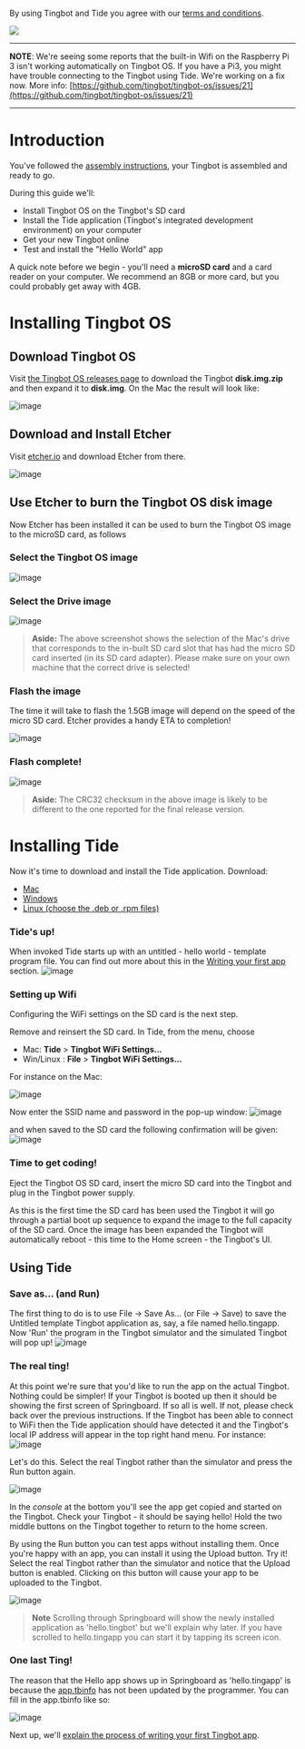 By using Tingbot and Tide you agree with our [terms and conditions](http://tingbot.com/terms/).

![](images/setup-header.png)

---

**NOTE**: We're seeing some reports that the built-in Wifi on the Raspberry Pi 3 isn't working automatically on Tingbot OS. If you have a Pi3, you might have trouble connecting to the Tingbot using Tide. We're working on a fix now. More info: [https://github.com/tingbot/tingbot-os/issues/21](https://github.com/tingbot/tingbot-os/issues/21)

---

Introduction
============

You've followed the [assembly instructions](tingbot-assembly-instructions-v1.pdf), your Tingbot is assembled and ready to go.

During this guide we'll:

* Install Tingbot OS on the Tingbot's SD card
* Install the Tide application (Tingbot's integrated development environment) on your computer
* Get your new Tingbot online
* Test and install the "Hello World" app

A quick note before we begin - you'll need a **microSD card** and a card reader on your computer. We recommend an 8GB or more card, but you could probably get away with 4GB.

Installing Tingbot OS
=====================

Download Tingbot OS
-------------------
Visit [the Tingbot OS releases page](http://github.com/tingbot/tingbot-os/releases/latest) to download the Tingbot **disk.img.zip** and then expand it to **disk.img**. On the Mac the result will look like:

![image](images/TingbotGuide009.png)

Download and Install Etcher
---------------------------
Visit [etcher.io](http://www.etcher.io) and download Etcher from there. 

![image](images/TingbotGuide001.png)

Use Etcher to burn the Tingbot OS disk image
--------------------------------------------
Now Etcher has been installed it can be used to burn the Tingbot OS image to the microSD card, as follows

### Select the Tingbot OS image
![image](images/TingbotGuide012.png)
### Select the Drive image
![image](images/TingbotGuide013.png)
> **Aside:**
> The above screenshot shows the selection of the Mac's drive that corresponds to the in-built SD card slot that has had the micro SD card inserted (in its SD card adapter). Please make sure on your own machine that the correct drive is selected!

### Flash the image
The time it will take to flash the 1.5GB image will depend on the speed of the micro SD card. Etcher provides a handy ETA to completion!

![image](images/TingbotGuide014.png)
### Flash complete!
![image](images/TingbotGuide015.png)
> **Aside:**
> The CRC32 checksum in the above image is likely to be different to the one reported for the final release version.

Installing Tide
===============
Now it's time to download and install the Tide application. Download:

- [<i class="fa fa-apple" aria-hidden="true"></i> Mac](http://tide-download.tingbot.com/download/osx)
- [<i class="fa fa-windows" aria-hidden="true"></i> Windows](http://tide-download.tingbot.com/download/win)
- <a href="http://github.com/tingbot/tide-electron/releases/latest" target="_blank"><i class="fa fa-linux" aria-hidden="true"></i> Linux (choose the .deb or .rpm files)</a>

### Tide's up!
When invoked Tide starts up with an untitled - hello world - template program file. You can find out more about this in the [Writing your first app](/guides/first-app/) section.
![image](images/TingbotGuide023.png)
 
### Setting up Wifi
Configuring the WiFi settings on the SD card is the next step.

Remove and reinsert the SD card. In Tide, from the menu, choose

- Mac: **Tide** > **Tingbot WiFi Settings...**
- Win/Linux : **File** > **Tingbot WiFi Settings...**

For instance on the Mac:

![image](images/TingbotGuide024.png)

<!--
> **Note**
> If the Tingbot OS SD card isn't inserted you may get the following prompt:
>
> ![image](images/TingbotGuide045.png)
> You might have to remove and then reinsert the SD card. 
-->

Now enter the SSID name and password in the pop-up window:
![image](images/TingbotGuide048.png)

and when saved to the SD card the following confirmation will be given:
![image](images/TingbotGuide046.png)

### Time to get coding!

Eject the Tingbot OS SD card, insert the micro SD card into the Tingbot and plug in the Tingbot power supply.

As this is the first time the SD card has been used the Tingbot it will go through a partial boot up sequence to expand the image to the full capacity of the SD card. Once the image has been expanded the Tingbot will automatically reboot - this time to the Home screen - the Tingbot's UI.

Using Tide
----------

### Save as... (and Run)

The first thing to do is to use File -&gt; Save As... (or File -&gt; Save) to save the Untitled template Tingbot application as, say, a file named hello.tingapp. Now 'Run' the program in the Tingbot simulator and the simulated Tingbot will pop up!
![image](images/TingbotGuide065.png)

### The real ting!

At this point we're sure that you'd like to run the app on the actual Tingbot. Nothing could be simpler! If your Tingbot is booted up then it should be showing the first screen of Springboard. If so all is well. If not, please check back over the previous instructions. If the Tingbot has been able to connect to WiFi then the Tide application should have detected it and the Tingbot's local IP address will appear in the top right hand menu. For instance:  
![image](images/TingbotGuide059.png)

Let's do this. Select the real Tingbot rather than the simulator and press the Run button again.

![image](images/TingbotGuide063.png)

In the _console_ at the bottom you'll see the app get copied and started on the Tingbot. Check your Tingbot - it should be saying hello! Hold the two middle buttons on the Tingbot together to return to the home screen.

By using the Run button you can test apps without installing them. Once you're happy with an app, you can install it using the Upload button. Try it! Select the real Tingbot rather than the simulator and notice that the Upload button is enabled. Clicking on this button will cause your app to be uploaded to the Tingbot.

![image](images/TingbotGuide062.png)

> **Note**
> Scrolling through Springboard will show the newly installed application as 'hello.tingbot' but we'll explain why later.
> If you have scrolled to hello.tingapp you can start it by tapping its screen icon.

### One last Ting!

The reason that the Hello app shows up in Springboard as 'hello.tingapp' is because the [app.tbinfo](/reference/tingapp-format/#tbinfo) has not been updated by the programmer. You can fill in the app.tbinfo like so:

![image](images/TingbotGuide068.png)

Next up, we'll [explain the process of writing your first Tingbot app](/guides/first-app/).
